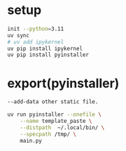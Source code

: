 
# setup
```bash
init --python=3.11
uv sync
# uv add ipykernel
uv pip install ipykernel
uv pip install pyinstaller
```


# export(pyinstaller)
```bash
--add-data other static file.

uv run pyinstaller --onefile \
    --name template_paste \
    --distpath  ~/.local/bin/ \
    --specpath /tmp/ \
    main.py
```